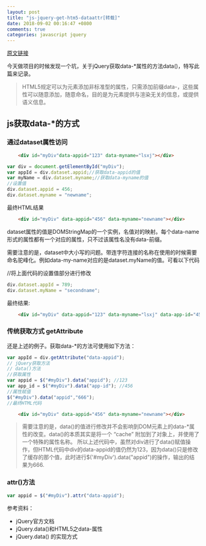 ```yaml
---
layout: post
title: "js-jquery-get-htm5-dataattr[转载]"
date: 2018-09-02 00:16:47 +0800
comments: true
categories: javascript jquery
---
```


[原文链接](https://segmentfault.com/a/1190000005770912)

今天做项目的时候发现一个坑，关于jQuery获取data-*属性的方法data()，特写此篇来记录。

>HTML5规定可以为元素添加非标准型的属性，只需添加前缀data-，这些属性可以随意添加，随意命名，目的是为元素提供与渲染无关的信息，或提供语义信息。

## js获取data-*的方式
  
### 通过dataset属性访问

```html
    <div id="myDiv"data-appid="123" data-myname="lsxj"></div>
```

```js
var div = document.getElementById("myDiv");
var appId = div.dataset.appid;//获取data-appid的值
var myName = div.dataset.myname;//获取data-myname的值
//设置值
div.dataset.appid = 456;
div.dataset.myname = "newname";
```
<!-- more -->
最终HTML结果

```html
    <div id="myDiv" data-appid="456" data-myname="newname"></div>
```

dataset属性的值是DOMStringMap的一个实例，名值对的映射。每个data-name形式的属性都有一个对应的属性，只不过该属性名没有data-前缀。

需要注意的是，dataset中大小写的问题。带连字符连接的名称在使用的时候需要命名驼峰化。例如data-my-name对应的是dataset.myName的值。可看以下代码

//将上面代码的设置值部分进行修改

```js
div.dataset.appId = 789;
div.dataset.myName = "secondname";
```

最终结果:


```html
    <div id="myDiv" data-appid="123" data-myname="lsxj" data-app-id="456" data-my-name="secondname"></div>
```

### 传统获取方式 getAttribute

还是上述的例子。获取data-*的方法可使用如下方法：

```js
var appId = div.getAttribute("data-appid");
// jQuery获取方法
// data()方法
//获取属性
var appid = $("#myDiv").data("appid"); //123
var app_id = $("#myDiv").data("app-id"); //456
//属性赋值
$("#myDiv").data("appid","666");
//最终HTML代码
```

```html
    <div id="myDiv" data-appid="456" data-myname="newname"></div>
```


> 需要注意的是，data()的值进行修改并不会影响到DOM元素上的data-*属性的改变。data()的本质其实是将一个 “cache” 附加到了对象上，并使用了一个特殊的属性名称。
所以上述代码中，虽然对div进行了data()赋值操作，但HTML代码中div的data-appid的值仍然为123，因为data()只是修改了缓存的那个值，此时进行$('#myDiv').data("appid")的操作，输出的结果为666.

### attr()方法

```js
var appid = $("#myDiv").attr("data-appid");
```

参考资料：

* jQuery官方文档
* jQuery.data()和HTML5之data-属性
* jQuery.data() 的实现方式

